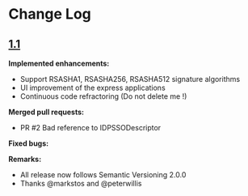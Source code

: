 # Change Log

## [1.1](#)

**Implemented enhancements:**
+ Support RSASHA1, RSASHA256, RSASHA512 signature algorithms
+ UI improvement of the express applications
+ Continuous code refractoring (Do not delete me !)

**Merged pull requests:**
+ PR #2 Bad reference to IDPSSODescriptor

**Fixed bugs:**

**Remarks:**
+ All release now follows Semantic Versioning 2.0.0
+ Thanks @markstos and @peterwillis
